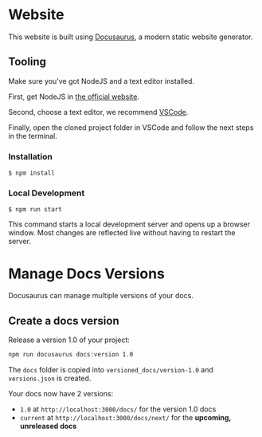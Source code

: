 # Website

This website is built using [Docusaurus](https://docusaurus.io/), a modern static website generator.

## Tooling

Make sure you've got NodeJS and a text editor installed. 

First, get NodeJS in [the official website](https://nodejs.org/en/download/prebuilt-installer).

Second, choose a text editor, we recommend [VSCode](https://code.visualstudio.com/).

Finally, open the cloned project folder in VSCode and follow the next steps in the terminal.

### Installation

```
$ npm install
```

### Local Development

```
$ npm run start
```

This command starts a local development server and opens up a browser window. Most changes are reflected live without having to restart the server.

# Manage Docs Versions

Docusaurus can manage multiple versions of your docs.

## Create a docs version

Release a version 1.0 of your project:

```bash
npm run docusaurus docs:version 1.0
```

The `docs` folder is copied into `versioned_docs/version-1.0` and `versions.json` is created.

Your docs now have 2 versions:

- `1.0` at `http://localhost:3000/docs/` for the version 1.0 docs
- `current` at `http://localhost:3000/docs/next/` for the **upcoming, unreleased docs**

